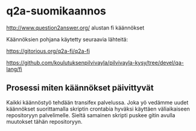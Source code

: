 q2a-suomikaannos
================

http://www.question2answer.org/ alustan fi käännökset

Käännöksien pohjana käytetty seuraavia lähteitä:

https://gitorious.org/q2a-fi/q2a-fi

https://github.com/koulutuksenpilvivayla/pilvivayla-kysy/tree/devel/qa-lang/fi

## Prosessi miten käännökset päivittyvät

Kaikki käännöstyö tehdään transifex palvelussa. Joka yö vedämme uudet käännökset suorittamalla skriptin crontabia hyväksi käyttäen väliaikaiseen repositoryyn palvelimelle. Sieltä samainen skripti puskee gitin avulla muutokset tähän repositoryyn. 
